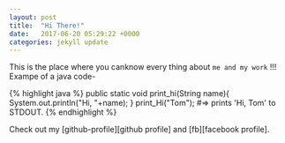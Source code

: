 ```yaml
---
layout: post
title:  "Hi There!"
date:   2017-06-20 05:29:22 +0000
categories: jekyll update
---
```

This is the place where you canknow every thing about `me and my work` !!!
Exampe of a java code-

{% highlight java %}
public static void print_hi(String name){
  System.out.println("Hi, "+name);
}
print_Hi("Tom");
#=> prints 'Hi, Tom' to STDOUT.
{% endhighlight %}

Check out my [github-profile][github profile] and [fb][facebook profile].

[github-profile]: https://github.com/dusadpiyush96
[fb]:   https://www.facebook.com/piyush.dusad.35

